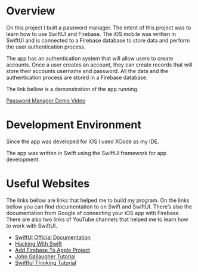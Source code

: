 # Overview

On this project I built a password manager. The intent of this project was to learn how to use SwiftUI and Firebase. 
The iOS mobile was written in SwiftUI and is connected to a Firebase database to store data and perform the user 
authentication process.

The app has an authentication system that will allow users to create accounts. Once a user creates an account, 
they can create records that will store their accounts username and password. All the data and the authentication 
process are stored in a Firebase database.


The link bellow is a demonstration of the app running.

[Password Manager Demo Video](https://www.youtube.com/watch?v=BcPQ3plsElw)

# Development Environment

Since the app was developed for iOS I used XCode as my IDE.

The app was written in Swift using the SwiftUI framework for app development.

# Useful Websites

The links bellow are links that helped me to build my program. On the links bellow you can find documentation to on Swift and SwiftUI. 
There’s also the documentation from Google of connecting your iOS app with Firebase. There are also two links of YouTube channels that 
helped me to learn how to work with SwiftUI.

* [SwiftUI Official Documentation](https://developer.apple.com/documentation/swiftui/)
* [Hacking With Swift](https://www.hackingwithswift.com/quick-start/swiftui)
* [Add Firebase To Apple Project](https://firebase.google.com/docs/ios/setup)
* [John Gallaugher Tutorial](https://www.youtube.com/@profgallaugher)
* [Swiftful Thinking Tutorial](https://www.youtube.com/@SwiftfulThinking)
